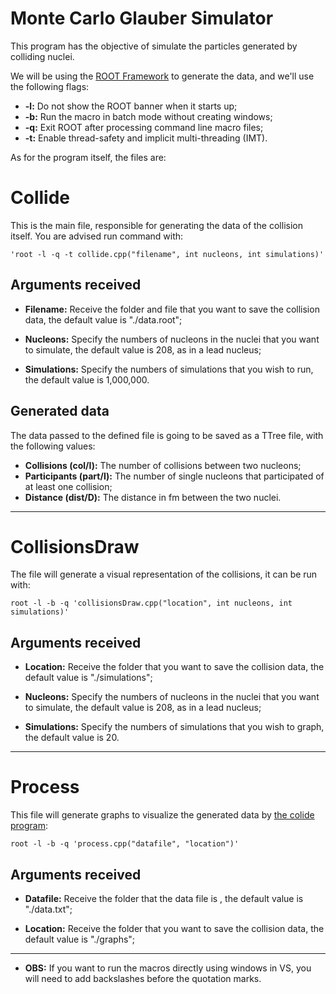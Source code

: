 # Monte Carlo Glauber Simulator

This program has the objective of simulate the particles generated by
colliding nuclei.

We will be using the [ROOT Framework](https://root.cern/)
to generate the data, and we'll use the following flags:

* __-l:__ Do not show the ROOT banner when it starts up;
* __-b:__ Run the macro in batch mode without creating windows;
* __-q:__ Exit ROOT after processing command line macro files;
* __-t:__ Enable thread-safety and implicit multi-threading (IMT).

As for the program itself, the files are:

# Collide

This is the main file, responsible for generating the data
of the collision itself. You are advised run command with:

    'root -l -q -t collide.cpp("filename", int nucleons, int simulations)'

## Arguments received

* __Filename:__ Receive the folder and file that you want to save the
  collision data, the default value is "./data.root";

* __Nucleons:__ Specify the numbers of nucleons in the nuclei that you
  want to simulate, the default value is 208, as in a lead nucleus;

* __Simulations:__ Specify the numbers of simulations that you wish to
  run, the default value is 1,000,000.

## Generated data

The data passed to the defined file is going to be saved as a TTree file, with
the following values:
* __Collisions (col/I):__ The number of collisions between two nucleons;
* __Participants (part/I):__ The number of single nucleons that participated of at least
  one collision;
* __Distance (dist/D):__  The distance in fm between the two nuclei.

***

# CollisionsDraw

The file will generate a visual representation of the collisions, it can be run with:

    root -l -b -q 'collisionsDraw.cpp("location", int nucleons, int simulations)'

## Arguments received

* __Location:__ Receive the folder that you want to save the
  collision data, the default value is "./simulations";

* __Nucleons:__ Specify the numbers of nucleons in the nuclei that you
  want to simulate, the default value is 208, as in a lead nucleus;

* __Simulations:__ Specify the numbers of simulations that you wish to
  graph, the default value is 20.

***


# Process

This file will generate graphs to visualize the generated data by
[the colide program](#Collide):

    root -l -b -q 'process.cpp("datafile", "location")'

## Arguments received

* __Datafile:__ Receive the folder that the data file is
, the default value is "./data.txt";

* __Location:__ Receive the folder that you want to save the
  collision data, the default value is "./graphs";

***


*  __OBS:__ If you want to run the macros directly using windows in VS,
you will need to add backslashes before the quotation marks.